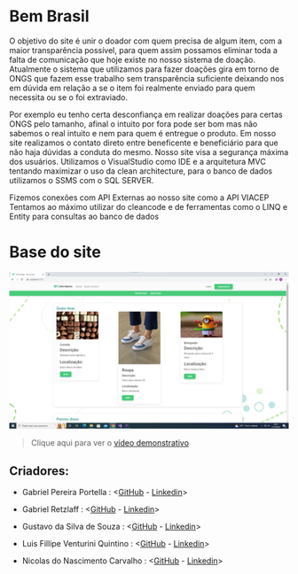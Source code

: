 # Bem Brasil

O objetivo do site é unir o doador com quem precisa de algum item, com a maior transparência possível, para quem assim possamos eliminar toda a falta de comunicação que hoje existe no nosso sistema de doação.
Atualmente o sistema que utilizamos para fazer doações gira em torno de ONGS que fazem esse trabalho sem transparência suficiente deixando nos em dúvida em relação a se o item foi realmente enviado para quem necessita ou se o foi extraviado.

Por exemplo eu tenho certa desconfiança em realizar doações para certas ONGS pelo tamanho, afinal o intuito por fora pode ser bom mas não sabemos o real intuito e nem para quem é entregue o produto.
Em nosso site realizamos o contato direto entre beneficente e beneficiário para que não haja dúvidas a conduta do mesmo. Nosso site visa a segurança máxima dos usuários.
Utilizamos o VisualStudio como IDE e a arquitetura MVC tentando maximizar o uso da clean architecture, para o banco de dados utilizamos o SSMS com o SQL SERVER.

Fizemos conexões com API Externas ao nosso site como a API VIACEP
Tentamos ao máximo utilizar do cleancode e de ferramentas como o LINQ e Entity para consultas ao banco de dados

# Base do site
![Site](imagem_site.png)

> Clique aqui para ver o [vídeo demonstrativo](https://youtu.be/fv0LCXc3ioU)

## Criadores:

- Gabriel Pereira Portella : <[GitHub](https://github.com/gbzzera7) - [Linkedin](https://www.linkedin.com/in/gabriel-pereira-portella-6b8413238/)>

- Gabriel Retzlaff : <[GitHub](https://github.com/R3TZgl) - [Linkedin](https://www.linkedin.com/in/gabriel-retzlaff-348314239/)>

- Gustavo da Silva de Souza : <[GitHub](https://github.com/gusssouza) - [Linkedin](https://www.linkedin.com/in/gustavo-s-souza-319794222/)>

- Luis Fillipe Venturini Quintino : <[GitHub](https://github.com/LuisQuintino) - [Linkedin](https://www.linkedin.com/in/lu%C3%ADs-fillipe-venturini-quintino-a50614226/)>

- Nicolas do Nascimento Carvalho : <[GitHub](https://github.com/RASROWDK) - [Linkedin](https://www.linkedin.com/in/nicolas-do-nascimento-carvalho-b1885222a/)>
